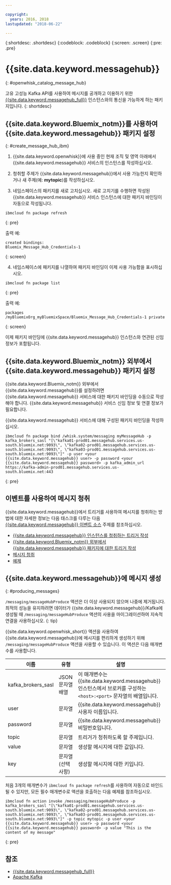 ```yaml
---

copyright:
  years: 2016, 2018
lastupdated: "2018-06-22"

---
```


{:shortdesc: .shortdesc}
{:codeblock: .codeblock}
{:screen: .screen}
{:pre: .pre}

# {{site.data.keyword.messagehub}}
{: #openwhisk_catalog_message_hub}

고유 고성능 Kafka API를 사용하여 메시지를 공개하고 이용하기 위한 [{{site.data.keyword.messagehub_full}}](https://developer.ibm.com/messaging/message-hub) 인스턴스와의 통신을 가능하게 하는 패키지입니다.
{: shortdesc}

## {{site.data.keyword.Bluemix_notm}}를 사용하여 {{site.data.keyword.messagehub}} 패키지 설정
{: #create_message_hub_ibm}

1. {{site.data.keyword.openwhisk}}에 사용 중인 현재 조직 및 영역 아래에서 {{site.data.keyword.messagehub}} 서비스의 인스턴스를 작성하십시오.

2. 청취할 주제가 {{site.data.keyword.messagehub}}에서 사용 가능한지 확인하거나 새 주제(예: **mytopic**)를 작성하십시오.

3. 네임스페이스의 패키지를 새로 고치십시오. 새로 고치기를 수행하면 작성된 {{site.data.keyword.messagehub}} 서비스 인스턴스에 대한 패키지 바인딩이 자동으로 작성됩니다.
  ```
  ibmcloud fn package refresh
  ```
  {: pre}

  출력 예:
  ```
  created bindings:
  Bluemix_Message_Hub_Credentials-1
  ```
  {: screen}

4. 네임스페이스에 패키지를 나열하여 패키지 바인딩이 이제 사용 가능함을 표시하십시오.
  ```
  ibmcloud fn package list
  ```
  {: pre}

  출력 예:
  ```
  packages
  /myBluemixOrg_myBluemixSpace/Bluemix_Message_Hub_Credentials-1 private
  ```
  {: screen}

  이제 패키지 바인딩에 {{site.data.keyword.messagehub}} 인스턴스와 연관된 신임 정보가 포함됩니다.

## {{site.data.keyword.Bluemix_notm}} 외부에서 {{site.data.keyword.messagehub}} 패키지 설정

{{site.data.keyword.Bluemix_notm}} 외부에서 {{site.data.keyword.messagehub}}를 설정하려면 {{site.data.keyword.messagehub}} 서비스에 대한 패키지 바인딩을 수동으로 작성해야 합니다. {{site.data.keyword.messagehub}} 서비스 신임 정보 및 연결 정보가 필요합니다.

{{site.data.keyword.messagehub}} 서비스에 대해 구성된 패키지 바인딩을 작성하십시오.
```
ibmcloud fn package bind /whisk.system/messaging myMessageHub -p kafka_brokers_sasl "[\"kafka01-prod01.messagehub.services.us-south.bluemix.net:9093\", \"kafka02-prod01.messagehub.services.us-south.bluemix.net:9093\", \"kafka03-prod01.messagehub.services.us-south.bluemix.net:9093\"]" -p user <your {{site.data.keyword.messagehub}} user> -p password <your {{site.data.keyword.messagehub}} password> -p kafka_admin_url https://kafka-admin-prod01.messagehub.services.us-south.bluemix.net:443
```
{: pre}

## 이벤트를 사용하여 메시지 청취

{{site.data.keyword.messagehub}}에서 트리거를 사용하여 메시지를 청취하는 방법에 대한 자세한 정보는 다음 태스크를 다루는
다음 [{{site.data.keyword.messagehub}} 이벤트 소스](./openwhisk_messagehub.html) 주제를 참조하십시오.
* [{{site.data.keyword.messagehub}} 인스턴스를 청취하는 트리거 작성](./openwhisk_messagehub.html#create_message_hub_trigger)
* [{{site.data.keyword.Bluemix_notm}} 외부에서 {{site.data.keyword.messagehub}} 패키지에 대한 트리거 작성](./openwhisk_messagehub.html#create_message_hub_trigger_outside)
* [메시지 청취](./openwhisk_messagehub.html#message_hub_listen)
* [예제](./openwhisk_messagehub.html#examples)

## {{site.data.keyword.messagehub}}에 메시지 생성
{: #producing_messages}

`/messaging/messageHubProduce` 액션은 더 이상 사용되지 않으며 나중에 제거됩니다. 최적의 성능을 유지하려면 데이터가 {{site.data.keyword.messagehub}}/Kafka에 생성될 때 `/messaging/messageHubProduce` 액션의 사용을 마이그레이션하여 지속적 연결을 사용하십시오.
{: tip}

{{site.data.keyword.openwhisk_short}} 액션을 사용하여 {{site.data.keyword.messagehub}}에 메시지를 편리하게 생성하기 위해 `/messaging/messageHubProduce` 액션을 사용할 수 있습니다. 이 액션은 다음 매개변수를 사용합니다.

|이름|유형|설명|
|---|---|---|
|kafka_brokers_sasl|JSON 문자열 배열|이 매개변수는 {{site.data.keyword.messagehub}} 인스턴스에서 브로커를 구성하는 `<host>:<port>` 문자열의 배열입니다.|
|user|문자열|{{site.data.keyword.messagehub}} 사용자 이름입니다.|
|password|문자열|{{site.data.keyword.messagehub}} 비밀번호입니다.|
|topic|문자열|트리거가 청취하도록 할 주제입니다.|
|value|문자열|생성할 메시지에 대한 값입니다.|
|key|문자열(선택사항)|생성할 메시지에 대한 키입니다.|

처음 3개의 매개변수가 `ibmcloud fn package refresh`를 사용하여 자동으로 바인드될 수 있지만, 모든 필수 매개변수로 액션을 호출하는 다음 예제를 참조하십시오.
```
ibmcloud fn action invoke /messaging/messageHubProduce -p kafka_brokers_sasl "[\"kafka01-prod01.messagehub.services.us-south.bluemix.net:9093\", \"kafka02-prod01.messagehub.services.us-south.bluemix.net:9093\", \"kafka03-prod01.messagehub.services.us-south.bluemix.net:9093\"]" -p topic mytopic -p user <your {{site.data.keyword.messagehub}} user> -p password <your {{site.data.keyword.messagehub}} password> -p value "This is the content of my message"
```
{: pre}

## 참조
- [{{site.data.keyword.messagehub_full}}](https://developer.ibm.com/messaging/message-hub/)
- [Apache Kafka](https://kafka.apache.org/)
